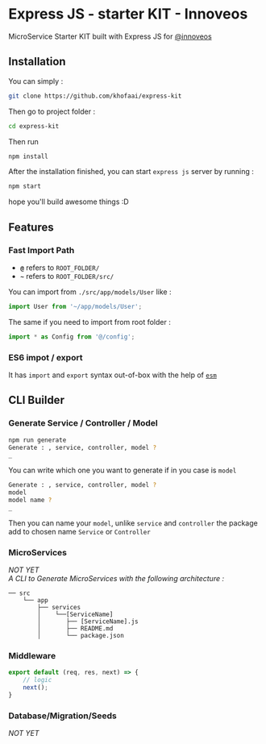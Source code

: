 # Express JS - starter KIT - Innoveos

MicroService Starter KIT built with Express JS for [@innoveos](https://github.com/innoveos)
## Installation

You can simply  :
```bash
git clone https://github.com/khofaai/express-kit
```
Then go to project folder : 
```bash
cd express-kit
``` 
Then run 
```bash
npm install
```

After the installation finished, you can start `express js` server by running :
```bash
npm start
```
hope you'll build awesome things :D

## Features

### Fast Import Path

- **`@`** refers to `ROOT_FOLDER/`
- **`~`** refers to `ROOT_FOLDER/src/`

You can import from `./src/app/models/User` like : 
```javascript
import User from '~/app/models/User';
```
The same if you need to import from root folder :
```javascript
import * as Config from '@/config';
```

### ES6 impot / export

It has `import` and `export` syntax out-of-box with the help of [`esm`](https://www.npmjs.com/package/esm)

## CLI Builder

### Generate Service / Controller / Model

```bash
npm run generate
Generate : , service, controller, model ?
_
```
You can write which one you want to generate if in you case is `model`
```bash
Generate : , service, controller, model ?
model
model name ?
_
```
Then you can name your `model`, unlike `service` and `controller` the package add to chosen name `Service` or `Controller`

### MicroServices
_NOT YET_ <br/>
_A CLI to Generate MicroServices with the following architecture :_
```
── src
	└── app
	    ├── services
	    │    └──[ServiceName]
	    │       ├── [ServiceName].js
	    │       ├── README.md
	    │       └── package.json
```

### Middleware

```javascript
export default (req, res, next) => {
	// logic
	next();
}
```

### Database/Migration/Seeds

_NOT YET_

